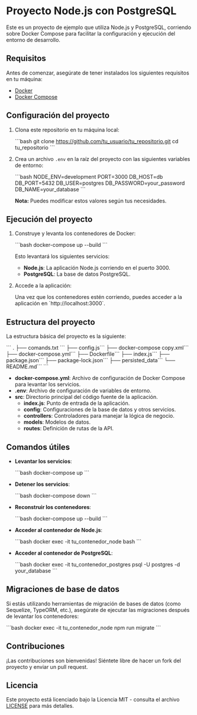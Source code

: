 
# Proyecto Node.js con PostgreSQL

Este es un proyecto de ejemplo que utiliza Node.js y PostgreSQL, corriendo sobre Docker Compose para facilitar la configuración y ejecución del entorno de desarrollo.

## Requisitos

Antes de comenzar, asegúrate de tener instalados los siguientes requisitos en tu máquina:

- [Docker](https://www.docker.com/get-started)
- [Docker Compose](https://docs.docker.com/compose/install/)

## Configuración del proyecto

1. Clona este repositorio en tu máquina local:

   \`\`\`bash
   git clone https://github.com/tu_usuario/tu_repositorio.git
   cd tu_repositorio
   \`\`\`

2. Crea un archivo `.env` en la raíz del proyecto con las siguientes variables de entorno:

   \`\`\`bash
   NODE_ENV=development
   PORT=3000
   DB_HOST=db
   DB_PORT=5432
   DB_USER=postgres
   DB_PASSWORD=your_password
   DB_NAME=your_database
   \`\`\`

   **Nota:** Puedes modificar estos valores según tus necesidades.

## Ejecución del proyecto

1. Construye y levanta los contenedores de Docker:

   \`\`\`bash
   docker-compose up --build
   \`\`\`

   Esto levantará los siguientes servicios:
   - **Node.js**: La aplicación Node.js corriendo en el puerto 3000.
   - **PostgreSQL**: La base de datos PostgreSQL.

2. Accede a la aplicación:

   Una vez que los contenedores estén corriendo, puedes acceder a la aplicación en \`http://localhost:3000\`.

## Estructura del proyecto

La estructura básica del proyecto es la siguiente:

\`\`\`
.
├── comands.txt \`\`\`
├── config.js\`\`\`
├── docker-compose copy.xml\`\`\`
├── docker-compose.yml\`\`\`
├── Dockerfile\`\`\`
├── index.js\`\`\`
├── package.json\`\`\`
├── package-lock.json\`\`\`
├── persisted_data\`\`\`
└── README.md\`\`\`
\`\`\`

- **docker-compose.yml**: Archivo de configuración de Docker Compose para levantar los servicios.
- **.env**: Archivo de configuración de variables de entorno.
- **src**: Directorio principal del código fuente de la aplicación.
  - **index.js**: Punto de entrada de la aplicación.
  - **config**: Configuraciones de la base de datos y otros servicios.
  - **controllers**: Controladores para manejar la lógica de negocio.
  - **models**: Modelos de datos.
  - **routes**: Definición de rutas de la API.

## Comandos útiles

- **Levantar los servicios**:

  \`\`\`bash
  docker-compose up
  \`\`\`

- **Detener los servicios**:

  \`\`\`bash
  docker-compose down
  \`\`\`

- **Reconstruir los contenedores**:

  \`\`\`bash
  docker-compose up --build
  \`\`\`

- **Acceder al contenedor de Node.js**:

  \`\`\`bash
  docker exec -it tu_contenedor_node bash
  \`\`\`

- **Acceder al contenedor de PostgreSQL**:

  \`\`\`bash
  docker exec -it tu_contenedor_postgres psql -U postgres -d your_database
  \`\`\`

## Migraciones de base de datos

Si estás utilizando herramientas de migración de bases de datos (como Sequelize, TypeORM, etc.), asegúrate de ejecutar las migraciones después de levantar los contenedores:

\`\`\`bash
docker exec -it tu_contenedor_node npm run migrate
\`\`\`

## Contribuciones

¡Las contribuciones son bienvenidas! Siéntete libre de hacer un fork del proyecto y enviar un pull request.

## Licencia

Este proyecto está licenciado bajo la Licencia MIT - consulta el archivo [LICENSE](LICENSE) para más detalles.